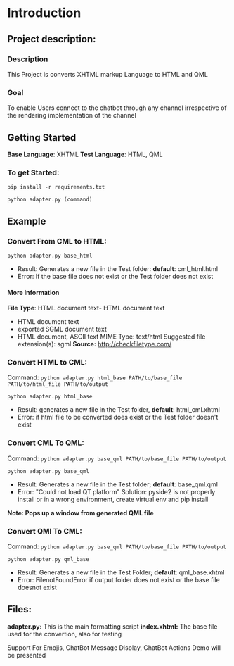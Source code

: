 # Introduction


## Project description:
### Description
This Project is converts XHTML markup Language to HTML and QML
### Goal
To enable Users connect to the chatbot through any channel irrespective of the rendering implementation of the channel

## Getting Started
**Base Language**: XHTML
**Test Language**: HTML, QML

### To get Started:
    pip install -r requirements.txt

    python adapter.py (command)

## Example

### Convert From CML to HTML:

    python adapter.py base_html

- Result: Generates a new file in the Test folder: **default**: cml_html.html
- Error: If the base file does not exist or the Test folder does not exist
#### More Information
**File Type**: HTML document text- HTML document text
- HTML document text
- exported SGML document text
- HTML document, ASCII text
MIME Type: text/html
Suggested file extension(s): sgml
**Source:** <http://checkfiletype.com/>

### Convert HTML to CML:
Command: `python adapter.py html_base PATH/to/base_file PATH/to/html_file PATH/to/output`

    python adapter.py html_base

- Result: generates a new file in the Test folder, **default**: html_cml.xhtml
- Error: if html file to be converted does exist or the Test folder doesn't exist

### Convert CML To QML:
Command: `python adapter.py base_qml PATH/to/base_file PATH/to/output`

    python adapter.py base_qml

- Result: Generates a new file in the Test folder; **default**: base_qml.qml
- Error: "Could not load QT platform" Solution: pyside2 is not properly install or in a wrong environment, create virtual env and pip install

**Note: Pops up a window from generated QML file**

### Convert QMl To CML:
Command: `python adapter.py base_qml PATH/to/base_file PATH/to/output`

    python adapter.py qml_base

- Result: Generates a new file in the Test Folder; **default**: qml_base.xhtml
- Error: FilenotFoundError if output folder does not exist or the base file doesnot exist


## Files:
**adapter.py:** This is the main formatting script
**index.xhtml:** The base file used for the convertion, also for testing 

Support For Emojis, ChatBot Message Display, ChatBot Actions
Demo will be presented



